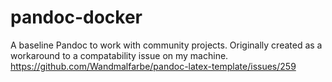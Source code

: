 # pandoc-docker
A baseline Pandoc to work with community projects. Originally created as a workaround to a compatability issue on my machine. https://github.com/Wandmalfarbe/pandoc-latex-template/issues/259
